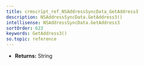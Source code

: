 ```yaml
---
title: crmscript_ref_NSAddressSyncData_GetAddress3
description: NSAddressSyncData.GetAddress3()
intellisense: NSAddressSyncData.GetAddress3
sortOrder: 623
keywords: GetAddress3()
so.topic: reference
---
```



* **Returns:** String


